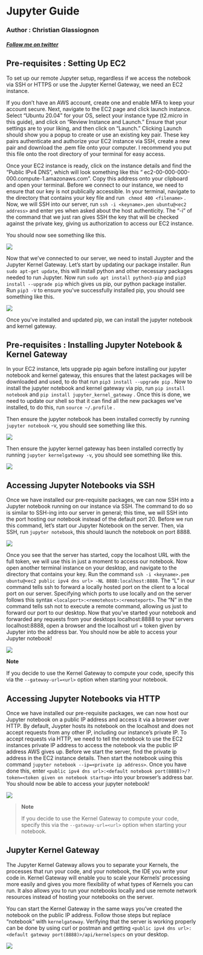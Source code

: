 # Jupyter Guide 

### Author : Christian Glassiognon

##### [Follow me on twitter](https://Twitter.com/_heyglassy)

## Pre-requisites : Setting Up EC2

To set up our remote Jupyter setup, regardless if we access the notebook via SSH or HTTPS or use the Jupyter Kernel Gateway, we need an EC2 instance. 

If you don’t have an AWS account, create one and enable MFA to keep your account secure. Next, navigate to the EC2 page and click launch instance. Select “Ubuntu 20.04” for your OS, select your instance type (t2.micro in this guide), and click on “Review Instance and Launch.” Ensure that your settings are to your liking, and then click on “Launch.” Clicking Launch should show you a popup to create or use an existing key pair. These key pairs authenticate and authorize your EC2 instance via SSH, create a new pair and download the .pem file onto your computer. I recommend you put this file onto the root directory of your terminal for easy access. 

Once your EC2 instance is ready, click on the instance details and find the “Public IPv4 DNS”, which will look something like this “ ec2-00-000-000-000.compute-1.amazonaws.com”. Copy this address onto your clipboard and open your terminal. Before we connect to our instance, we need to ensure that our key is not publically accessible. In your terminal, navigate to the directory that contains your key file and run ` chmod 400 <filename>` . Now, we will SSH into our server, run `ssh -i <keyname>.pen ubuntu@<ec2 address>` and enter yes when asked about the host authenticity. The “-i” of the command that we just ran gives SSH the key that will be checked against the private key, giving us authorization to access our EC2 instance. 

You should now see something like this.

![](https://i.imgur.com/PpTdWHy.png)





Now that we’ve connected to our server, we need to install Juypter and the Jupyter Kernel Gateway. Let’s start by updating our package installer. Run `sudo apt-get update`, this will install python and other necessary packages needed to run Jupyter. Now run `sudo apt install python3-pip` and `pip3 install --upgrade pip` which gives us pip, our python package installer. Run `pip3 -V` to ensure you've successfully installed pip, you should see something like this. 

![](https://i.imgur.com/UTZjA0l.png)

Once you've installed and updated pip, we can install the jupyter notebook and kernel gateway.

## Pre-requisites : Installing Jupyter Notebook & Kernel Gateway

In your EC2 instance, lets upgrade pip again before installing our jupyter notebook and kernel gateway, this ensures that the latest packages will be downloaded and used, to do that run `pip3 install --upgrade pip` . Now to install the jupyter notebook and kernel gateway via pip, run `pip install notebook` and `pip install jupyter_kernel_gateway` . Once this is done, we need to update our shell so that it can find all the new packages we've installed, to do this, run `source ~/.profile` . 

Then ensure the jupyter notebook has been installed correctly by running `jupyter notebook` -v, you should see something like this.

![](https://i.imgur.com/DMyrMo3.png)

Then ensure the jupyter kernel gateway has been installed correctly by running `jupyter kernelgateway -v`, you should see something like this.

![](https://i.imgur.com/pB2Zx1e.png)

## Accessing Jupyter Notebooks via SSH

Once we have installed our pre-requisite packages, we can now SSH into a Jupyter notebook running on our instance via SSH. The command to do so is similar to SSH-ing into our server in general; this time, we will SSH into the port hosting our notebook instead of the default port 20. Before we run this command, let’s start our Jupyter Notebook on the server. Then, via SSH, run `jupyter notebook`, this should launch the notebook on port 8888. 

![](https://i.imgur.com/f1N1Y3a.png)



Once you see that the server has started, copy the localhost URL with the full token, we will use this in just a moment to access our notebook. Now open another terminal instance on your desktop, and navigate to the directory that contains your key. Run the command `ssh -i <keyname>.pem ubuntu@<ec2 public ipv4 dns url> -NL 8888:localhost:8888`. The “L” in our command tells ssh to forward a locally hosted port on the client to a local port on our server. Specifying which ports to use locally and on the server follows this syntax `<localport>:<remotehost>:<remoteport>`. The “N” in the command tells ssh not to execute a remote command, allowing us just to forward our port to our desktop. Now that you’ve started your notebook and forwarded any requests from your desktops localhost:8888 to your servers localhost:8888, open a browser and the localhost url + token given by Jupyter into the address bar. You should now be able to access your Jupyter notebook!

![](https://i.imgur.com/zpOUrKz.png)

**Note** 

If you decide to use the Kernel Gateway to compute your code, specify this via the `--gateway-url=<url>` option when starting your notebook.

## Accessing Jupyter Notebooks via HTTP

Once we have installed our pre-requisite packages, we can now host our Jupyter notebook on a public IP address and access it via a browser over HTTP. By default, Juypter hosts its notebook on the localhost and does not accept requests from any other IP, including our instance’s private IP. To accept requests via HTTP, we need to tell the notebook to use the EC2 instances private IP address to access the notebook via the public IP address AWS gives up. Before we start the server, find the private ip address in the EC2 instance details. Then start the notebook using this command `jupyter notebook --ip=<private ip address>`. Once you have done this, enter `<public ipv4 dns url>:<default notebook port(8888)>/?token=<token given on notebook startup>` into your browser’s address bar. You should now be able to access your jupyter notebook!

![](https://i.imgur.com/zpOUrKz.png)

> **Note** 
>
> If you decide to use the Kernel Gateway to compute your code, specify this via the `--gateway-url=<url>` option when starting your notebook.



## Jupyter Kernel Gateway

The Jupyter Kernel Gateway allows you to separate your Kernels, the processes that run your code, and your notebook, the IDE you write your code in. Kernel Gateway will enable you to scale your Kernels’ processing more easily and gives you more flexibility of what types of Kernels you can run. It also allows you to run your notebooks locally and use remote network resources instead of hosting your notebooks on the server. 

You can start the Kernel Gateway in the same ways you’ve created the notebook on the public IP address. Follow those steps but replace “notebook” with `kernelgateway`. Verifying that the server is working properly can be done by using curl or postman and getting `<public ipv4 dns url>:<default gateway port(8888)>/api/kernelspecs` on your desktop.

![](https://i.imgur.com/tKZn7qL.png)





